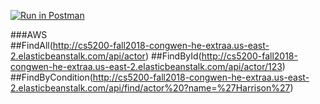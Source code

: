 [![Run in Postman](https://run.pstmn.io/button.svg)](https://app.getpostman.com/run-collection/fdaf0543346bd9d7b766)

###AWS  
##FindAll(http://cs5200-fall2018-congwen-he-extraa.us-east-2.elasticbeanstalk.com/api/actor)
##FindById(http://cs5200-fall2018-congwen-he-extraa.us-east-2.elasticbeanstalk.com/api/actor/123)
##FindByCondition(http://cs5200-fall2018-congwen-he-extraa.us-east-2.elasticbeanstalk.com/api/find/actor%20?name=%27Harrison%27)
